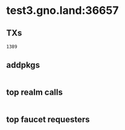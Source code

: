 # test3.gno.land:36657

## TXs
```
1389
```

## addpkgs
```
```

## top realm calls
```
```

## top faucet requesters
```
```

